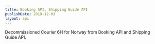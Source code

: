 ```yaml
---
title: Booking API, Shipping Guide API
publishDate: 2019-12-03
layout: api
---
```


Decommissioned Courier 6H for Norway from Booking API and Shipping Guide API.
